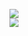 [![](https://img.shields.io/badge/Made%20With-Github%20Spray-lightgrey.svg?style=for-the-badge&logo=github)](https://github.com/Annihil/github-spray#1616)  
[![](https://i.imgur.com/2DrTn0Z.gif)](https://github.com/Annihil/github-spray)